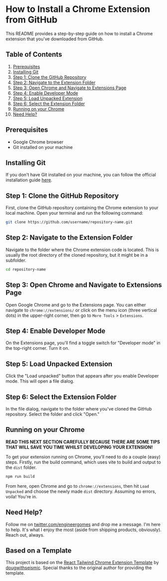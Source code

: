 # How to Install a Chrome Extension from GitHub

This README provides a step-by-step guide on how to install a Chrome extension that you've downloaded from GitHub.

## Table of Contents

1. [Prerequisites](#prerequisites)
2. [Installing Git](#installing-git)
3. [Step 1: Clone the GitHub Repository](#step-1-clone-the-github-repository)
4. [Step 2: Navigate to the Extension Folder](#step-2-navigate-to-the-extension-folder)
5. [Step 3: Open Chrome and Navigate to Extensions Page](#step-3-open-chrome-and-navigate-to-extensions-page)
6. [Step 4: Enable Developer Mode](#step-4-enable-developer-mode)
7. [Step 5: Load Unpacked Extension](#step-5-load-unpacked-extension)
8. [Step 6: Select the Extension Folder](#step-6-select-the-extension-folder)
9. [Running on your Chrome](#running-on-your-chrome)
10. [Need Help?](#need-help)

## Prerequisites

-   Google Chrome browser
-   Git installed on your machine

## Installing Git

If you don't have Git installed on your machine, you can follow the official installation guide [here](https://git-scm.com/book/en/v2/Getting-Started-Installing-Git).

## Step 1: Clone the GitHub Repository

First, clone the GitHub repository containing the Chrome extension to your local machine. Open your terminal and run the following command:

```bash
git clone https://github.com/username/repository-name.git
```

## Step 2: Navigate to the Extension Folder

Navigate to the folder where the Chrome extension code is located. This is usually the root directory of the cloned repository, but it might be in a subfolder.

```bash
cd repository-name
```

## Step 3: Open Chrome and Navigate to Extensions Page

Open Google Chrome and go to the Extensions page. You can either navigate to `chrome://extensions/` or click on the menu icon (three vertical dots) in the upper-right corner, then go to `More Tools` > `Extensions`.

## Step 4: Enable Developer Mode

On the Extensions page, you'll find a toggle switch for "Developer mode" in the top-right corner. Turn it on.

## Step 5: Load Unpacked Extension

Click the "Load unpacked" button that appears after you enable Developer mode. This will open a file dialog.

## Step 6: Select the Extension Folder

In the file dialog, navigate to the folder where you've cloned the GitHub repository. Select the folder and click "Open."

## Running on your Chrome

**READ THIS NEXT SECTION CAREFULLY BECAUSE THERE ARE SOME TIPS THAT WILL SAVE YOU TIME WHILST DEVELOPING YOUR EXTENSION!**

To get your extension running on Chrome, you'll need to do a couple (easy) steps. Firstly, run the build command, which uses vite to build and output to the `dist` folder.

```bash
npm run build
```

From here, open Chrome and go to `chrome://extensions`, then hit `Load Unpacked` and choose the newly made `dist` directory. Assuming no errors, voila! You're in.

## Need Help?

Follow me on [twitter.com/engineergomes](https://twitter.com/engineergomes) and drop me a message. I'm here to help. It's what I enjoy the most (aside from shipping products, obviously). Reach out, always.

## Based on a Template

This project is based on the [React Tailwind Chrome Extension Template](https://github.com/dougwithseismic/react-tailwind-chrome-extension-template) by [dougwithseismic](https://github.com/dougwithseismic). Special thanks to the original author for providing the template.
